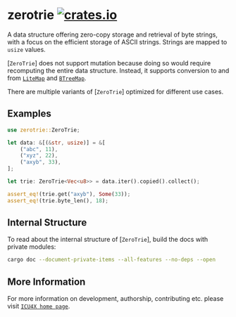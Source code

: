 # zerotrie [![crates.io](https://img.shields.io/crates/v/zerotrie)](https://crates.io/crates/zerotrie)

<!-- cargo-rdme start -->

A data structure offering zero-copy storage and retrieval of byte strings, with a focus
on the efficient storage of ASCII strings. Strings are mapped to `usize` values.

[`ZeroTrie`] does not support mutation because doing so would require recomputing the entire
data structure. Instead, it supports conversion to and from [`LiteMap`] and [`BTreeMap`].

There are multiple variants of [`ZeroTrie`] optimized for different use cases.

## Examples

```rust
use zerotrie::ZeroTrie;

let data: &[(&str, usize)] = &[
    ("abc", 11),
    ("xyz", 22),
    ("axyb", 33),
];

let trie: ZeroTrie<Vec<u8>> = data.iter().copied().collect();

assert_eq!(trie.get("axyb"), Some(33));
assert_eq!(trie.byte_len(), 18);
```

## Internal Structure

To read about the internal structure of [`ZeroTrie`], build the docs with private modules:

```bash
cargo doc --document-private-items --all-features --no-deps --open
```

[`LiteMap`]: litemap::LiteMap
[`BTreeMap`]: alloc::collections::BTreeMap

<!-- cargo-rdme end -->

## More Information

For more information on development, authorship, contributing etc. please visit [`ICU4X home page`](https://github.com/unicode-org/icu4x).
